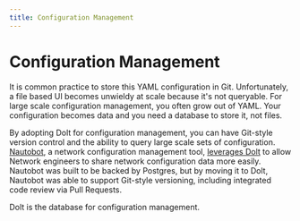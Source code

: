 ```yaml
---
title: Configuration Management
---
```


# Configuration Management

It is common practice to store this YAML configuration in Git. Unfortunately, a file based UI becomes unwieldy at scale because it's not queryable. For large scale configuration management, you often grow out of YAML. Your configuration becomes data and you need a database to store it, not files.

By adopting Dolt for configuration management, you can have Git-style version control and the ability to query large scale sets of configuration. [Nautobot](https://github.com/nautobot/nautobot), a network configuration management tool, [leverages Dolt](https://www.dolthub.com/blog/2021-09-24-announcing-nautobot-on-dolt/) to allow Network engineers to share network configuration data more easily. Nautobot was built to be backed by Postgres, but by moving it to Dolt, Nautobot was able to support Git-style versioning, including integrated code review via Pull Requests.

Dolt is the database for configuration management.